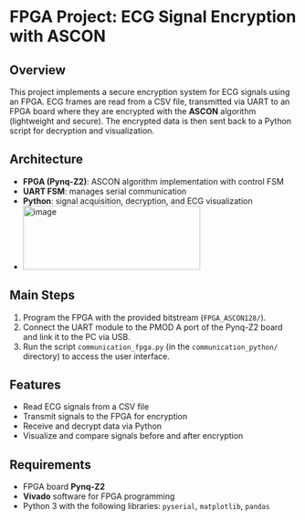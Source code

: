 
# FPGA Project: ECG Signal Encryption with ASCON


## Overview

This project implements a secure encryption system for ECG signals using an FPGA.
ECG frames are read from a CSV file, transmitted via UART to an FPGA board where they are encrypted with the **ASCON** algorithm (lightweight and secure). The encrypted data is then sent back to a Python script for decryption and visualization.

## Architecture

* **FPGA (Pynq-Z2)**: ASCON algorithm implementation with control FSM
* **UART FSM**: manages serial communication
* **Python**: signal acquisition, decryption, and ECG visualization
* <img width="310" height="112" alt="image" src="https://github.com/user-attachments/assets/a5998826-4027-465f-b45b-c330d9241c7a" />


## Main Steps

1. Program the FPGA with the provided bitstream (`FPGA_ASCON128/`).
2. Connect the UART module to the PMOD A port of the Pynq-Z2 board and link it to the PC via USB.
3. Run the script `communication_fpga.py` (in the `communication_python/` directory) to access the user interface.

## Features

* Read ECG signals from a CSV file
* Transmit signals to the FPGA for encryption
* Receive and decrypt data via Python
* Visualize and compare signals before and after encryption

## Requirements

* FPGA board **Pynq-Z2**
* **Vivado** software for FPGA programming
* Python 3 with the following libraries: `pyserial`, `matplotlib`, `pandas`
